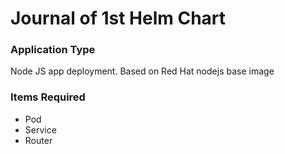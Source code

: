 # Journal of 1st Helm Chart

### Application Type
Node JS app deployment. Based on Red Hat nodejs base image

### Items Required
* Pod
* Service
* Router

